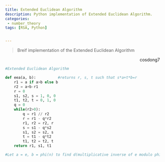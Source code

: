 ```yaml
---
title: Extended Euclidean Algorithm
description: Python implementation of Extended Euclidean Algorithm.
categories:
 - number_theory
tags: [RSA, Python]


---
```




> Breif implementation of the Extended Euclidean Algorithm

<div style="text-align: right"> cosdong7 </div>

```python
#Extended Euclidean Algorithm

def eea(a, b):          #returns r, s, t such that s*a+t*b=r
    r1 = a if a>b else b
    r2 = a+b-r1
    r = 0
    s1, s2, s = 1, 0, 0
    t1, t2, t = 0, 1, 0
    q = 0
    while(r2>0):
        q = r1 // r2
        r = r1 - q*r2
        r1, r2 = r2, r
        s = s1 - q*s2
        s1, s2 = s2, s
        t = t1 - q*t2
        t1, t2 = t2, t
    return r1, s1, t1

#Let a = e, b = phi(n) to find d(multiplicative inverse of e modulo phi(n))
```

